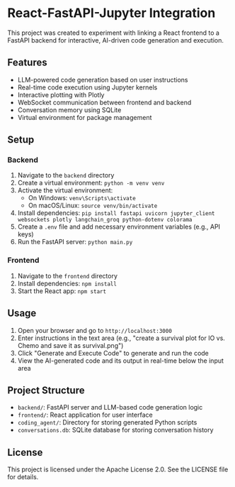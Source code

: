 # React-FastAPI-Jupyter Integration

This project was created to experiment with linking a React frontend to a FastAPI backend for interactive, AI-driven code generation and execution.

## Features

- LLM-powered code generation based on user instructions
- Real-time code execution using Jupyter kernels
- Interactive plotting with Plotly
- WebSocket communication between frontend and backend
- Conversation memory using SQLite
- Virtual environment for package management

## Setup

### Backend
1. Navigate to the `backend` directory
2. Create a virtual environment: `python -m venv venv`
3. Activate the virtual environment:
   - On Windows: `venv\Scripts\activate`
   - On macOS/Linux: `source venv/bin/activate`
4. Install dependencies: `pip install fastapi uvicorn jupyter_client websockets plotly langchain_groq python-dotenv colorama`
5. Create a `.env` file and add necessary environment variables (e.g., API keys)
6. Run the FastAPI server: `python main.py`

### Frontend
1. Navigate to the `frontend` directory
2. Install dependencies: `npm install`
3. Start the React app: `npm start`

## Usage
1. Open your browser and go to `http://localhost:3000`
2. Enter instructions in the text area (e.g., "create a survival plot for IO vs. Chemo and save it as survival.png")
3. Click "Generate and Execute Code" to generate and run the code
4. View the AI-generated code and its output in real-time below the input area

## Project Structure

- `backend/`: FastAPI server and LLM-based code generation logic
- `frontend/`: React application for user interface
- `coding_agent/`: Directory for storing generated Python scripts
- `conversations.db`: SQLite database for storing conversation history

## License

This project is licensed under the Apache License 2.0. See the LICENSE file for details.